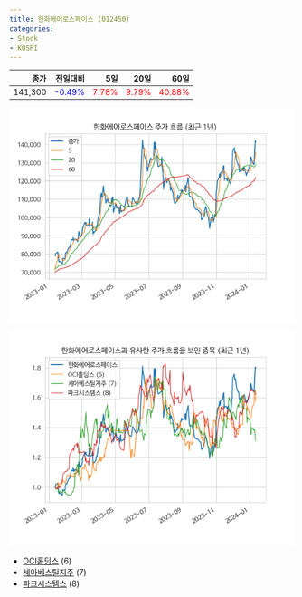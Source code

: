 ```yaml
---
title: 한화에어로스페이스 (012450)
categories:
- Stock
- KOSPI
---
```


|종가|전일대비|5일|20일|60일|
|---:|-------:|--:|---:|---:|
|141,300|<span style="color: blue">-0.49%</span>|<span style="color: red">7.78%</span>|<span style="color: red">9.79%</span>|<span style="color: red">40.88%</span>|


<!-- more -->

![012450](/assets/images/stock/012450.png)

![012450](/assets/images/stock/012450_sim.png)

- [OCI홀딩스](/010060/) (6)
- [세아베스틸지주](/001430/) (7)
- [파크시스템스](//140860/) (8)